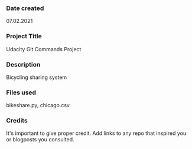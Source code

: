 ### Date created
07.02.2021

### Project Title
Udacity Git Commands Project

### Description
Bicycling sharing system

### Files used
bikeshare.py, chicago.csv

### Credits
It's important to give proper credit. Add links to any repo that inspired you or blogposts you consulted.
